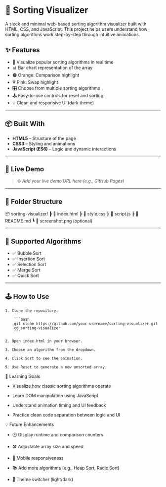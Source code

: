 # 🧠 Sorting Visualizer

A sleek and minimal web-based sorting algorithm visualizer built with HTML, CSS, and JavaScript. This project helps users understand how sorting algorithms work step-by-step through intuitive animations.

## ✨ Features

- 🔄 Visualize popular sorting algorithms in real time  
- 📊 Bar chart representation of the array  
- 🟠 Orange: Comparison highlight  
- 💗 Pink: Swap highlight  
- 🎛 Choose from multiple sorting algorithms  
- 🕹 Easy-to-use controls for reset and sorting  
- 💡 Clean and responsive UI (dark theme)

---

## 📦 Built With

- **HTML5** – Structure of the page  
- **CSS3** – Styling and animations  
- **JavaScript (ES6)** – Logic and dynamic interactions  

---

## 🚀 Live Demo

> 🌐 _Add your live demo URL here (e.g., GitHub Pages)_

---

## 📁 Folder Structure

📦 sorting-visualizer/
┣ 📜 index.html
┣ 📜 style.css
┣ 📜 script.js
┣ 📜 README.md
┗ 📸 screenshot.png (optional)


---

## 🧮 Supported Algorithms

- ✅ Bubble Sort  
- ✅ Insertion Sort  
- ✅ Selection Sort  
- ✅ Merge Sort  
- ✅ Quick Sort  

---

## 🕹 How to Use

    1. Clone the repository:

        ```bash
        git clone https://github.com/your-username/sorting-visualizer.git
        cd sorting-visualizer
        ```

    2. Open index.html in your browser.

    3. Choose an algorithm from the dropdown.

    4. Click Sort to see the animation.

    5. Use Reset to generate a new unsorted array.


🧠 Learning Goals
- Visualize how classic sorting algorithms operate

- Learn DOM manipulation using JavaScript

- Understand animation timing and UI feedback

- Practice clean code separation between logic and UI


💡 Future Enhancements
- 🕒 Display runtime and comparison counters

- 🛠 Adjustable array size and speed

- 📱 Mobile responsiveness

- 📚 Add more algorithms (e.g., Heap Sort, Radix Sort)

- 🎨 Theme switcher (light/dark)
